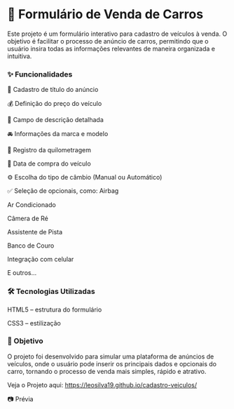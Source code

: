  <h1>🚗 Formulário de Venda de Carros</h1>

Este projeto é um formulário interativo para cadastro de veículos à venda. O objetivo é facilitar o processo de anúncio de carros, permitindo que o usuário insira todas as informações relevantes de maneira organizada e intuitiva.

 <h3>✨ Funcionalidades</h3>

📌 Cadastro de título do anúncio

💰 Definição do preço do veículo

📝 Campo de descrição detalhada

🚘 Informações da marca e modelo

📏 Registro da quilometragem

📅 Data de compra do veículo

⚙️ Escolha do tipo de câmbio (Manual ou Automático)

✅ Seleção de opcionais, como:
Airbag

Ar Condicionado

Câmera de Ré

Assistente de Pista

Banco de Couro

Integração com celular

E outros...


 <h3>🛠️ Tecnologias Utilizadas</h3>

HTML5 – estrutura do formulário

CSS3 – estilização

 <h3>🎯 Objetivo</h3>

O projeto foi desenvolvido para simular uma plataforma de anúncios de veículos, onde o usuário pode inserir os principais dados e opcionais do carro, tornando o processo de venda mais simples, rápido e atrativo.

Veja o Projeto aqui: https://leosilva19.github.io/cadastro-veiculos/

📷 Prévia

